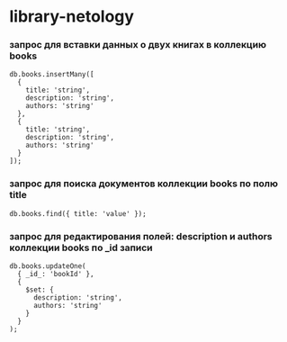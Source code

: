 # library-netology

### запрос для вставки данных о двух книгах в коллекцию books

```
db.books.insertMany([
  {
    title: 'string',
    description: 'string',
    authors: 'string'
  },
  {
    title: 'string',
    description: 'string',
    authors: 'string'
  }
]);
```

### запрос для поиска документов коллекции books по полю title

```
db.books.find({ title: 'value' });
```

### запрос для редактирования полей: description и authors коллекции books по _id записи

```
db.books.updateOne(
  { _id_: 'bookId' },
  {
    $set: {
      description: 'string',
      authors: 'string'
    }
  }
);

```
